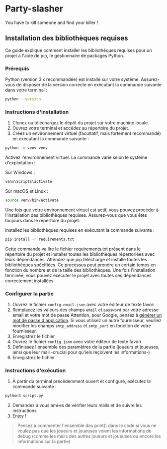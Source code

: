 # Party-slasher
You have to kill someone and find your killer !

## Installation des bibliothèques requises
Ce guide explique comment installer les bibliothèques requises pour un projet à l'aide de pip, le gestionnaire de packages Python.

### Prérequis
Python (version 3.x recommandée) est installé sur votre système.
Assurez-vous de disposer de la version correcte en exécutant la commande suivante dans votre terminal :
```bash
python --version
```
### Instructions d'installation
1) Clonez ou téléchargez le dépôt du projet sur votre machine locale.
2) Ouvrez votre terminal et accédez au répertoire du projet.
3) Créez un environnement virtuel (facultatif, mais fortement recommandé) en exécutant la commande suivante :

```bash
python -m venv venv
```
Activez l'environnement virtuel. La commande varie selon le système d'exploitation :

Sur Windows :
```bash
venv\Scripts\activate
```
Sur macOS et Linux :
```bash
source venv/bin/activate
```

Une fois que votre environnement virtuel est actif, vous pouvez procéder à l'installation des bibliothèques requises.
Assurez-vous que vous êtes toujours dans le répertoire du projet.

Installez les bibliothèques requises en exécutant la commande suivante :

```bash
pip install -r requirements.txt
```
Cette commande va lire le fichier requirements.txt présent dans le répertoire du projet et installer toutes les bibliothèques répertoriées avec leurs dépendances.
Attendez que pip télécharge et installe toutes les bibliothèques spécifiées.
Ce processus peut prendre un certain temps en fonction du nombre et de la taille des bibliothèques.
Une fois l'installation terminée, vous pouvez exécuter le projet avec toutes ses dépendances correctement installées.

### Configurer la partie
1) Ouvrez le fichier `config-email.json` avec votre éditeur de texte favori
2) Remplacez les valeurs des champs `email` et `password` par votre adresse email et votre mot de passe
   Attention, pour Google, pensez à [générer un mot de passe d'application](https://support.google.com/accounts/answer/185833?hl=fr).
   Si vous utilisez un autre fournisseur, veuillez modifier les champs `smtp_address` et `smtp_port` en fonction de votre fournisseur.
3) Enregistrez le fichier
4) Ouvrez le fichier `config.json` avec votre éditeur de texte favori
5) Définissez l'ensemble des paramètres de la partie (joueurs et joueuses, ainsi que leur mail -crucial pour qu'iels reçoivent les informations-)
6) Enregistrez le fichier

### Instructions d'exécution
1) À partir du terminal précédemment ouvert et configuré, exécutez la commande suivante :
```bash
python3 script.py
```
2) Demandez à vous ami·es de vérifier leurs mails et de suivre les instructions
3) Enjoy !

> Pensez à commenter l'ensemble des print() dans le code si vous ne voulez pas que les joueurs et joueuses voient les informations de debug (comme les mails des autres joueurs et joueuses ou encore les informations sur la partie)